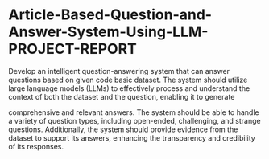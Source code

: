 # Article-Based-Question-and-Answer-System-Using-LLM-PROJECT-REPORT
Develop an intelligent question-answering system that can  answer questions based on
given code basic dataset. The system should utilize large language models (LLMs) to effectively 
process and understand the context of both the dataset and the question, enabling it to generate 

comprehensive and relevant answers. The system should be able to handle a variety of question 
types, including open-ended, challenging, and strange questions. Additionally, the system 
should provide evidence from the dataset to support its answers, enhancing the transparency and 
credibility of its responses.

